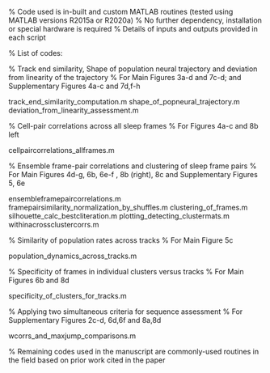 % Code used is in-built and custom MATLAB routines (tested using MATLAB versions R2015a or R2020a) 
% No further dependency, installation or special hardware is required
% Details of inputs and outputs provided in each script

% List of codes:

% Track end similarity, Shape of population neural trajectory and deviation from linearity of the trajectory
% For Main Figures 3a-d and 7c-d; and Supplementary Figures 4a-c and 7d,f-h

track_end_similarity_computation.m
shape_of_popneural_trajectory.m
deviation_from_linearity_assessment.m

% Cell-pair correlations across all sleep frames
% For Figures 4a-c and 8b left

cellpaircorrelations_allframes.m

% Ensemble frame-pair correlations and clustering of sleep frame pairs
% For Main Figures 4d-g, 6b, 6e-f , 8b (right), 8c and Supplementary Figures 5, 6e

ensembleframepaircorrelations.m
framepairsimilarity_normalization_by_shuffles.m
clustering_of_frames.m
silhouette_calc_bestcliteration.m
plotting_detecting_clustermats.m
withinacrossclustercorrs.m

% Similarity of population rates across tracks
% For Main Figure 5c

population_dynamics_across_tracks.m

% Specificity of frames in individual clusters versus tracks
% For Main Figures 6b and 8d

specificity_of_clusters_for_tracks.m

% Applying two simultaneous criteria for sequence assessment
% For Supplementary Figures 2c-d, 6d,6f and 8a,8d

wcorrs_and_maxjump_comparisons.m

% Remaining codes used in the manuscript are commonly-used routines in the field based on prior work cited in the paper

